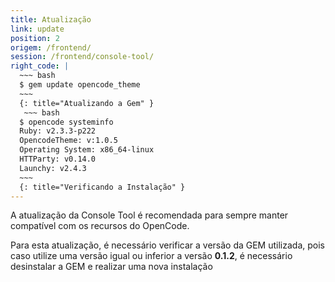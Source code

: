 ```yaml
---
title: Atualização
link: update
position: 2
origem: /frontend/ 
session: /frontend/console-tool/
right_code: |
  ~~~ bash
  $ gem update opencode_theme
  ~~~
  {: title="Atualizando a Gem" }
   ~~~ bash
  $ opencode systeminfo
  Ruby: v2.3.3-p222
  OpencodeTheme: v:1.0.5
  Operating System: x86_64-linux
  HTTParty: v0.14.0
  Launchy: v2.4.3
  ~~~
  {: title="Verificando a Instalação" }
---
```


A atualização da Console Tool é recomendada para sempre manter compatível com os recursos do OpenCode.

Para esta atualização, é necessário verificar a versão da GEM utilizada, pois caso utilize uma versão igual ou inferior a versão **0.1.2**, é necessário desinstalar a GEM e realizar uma nova instalação


